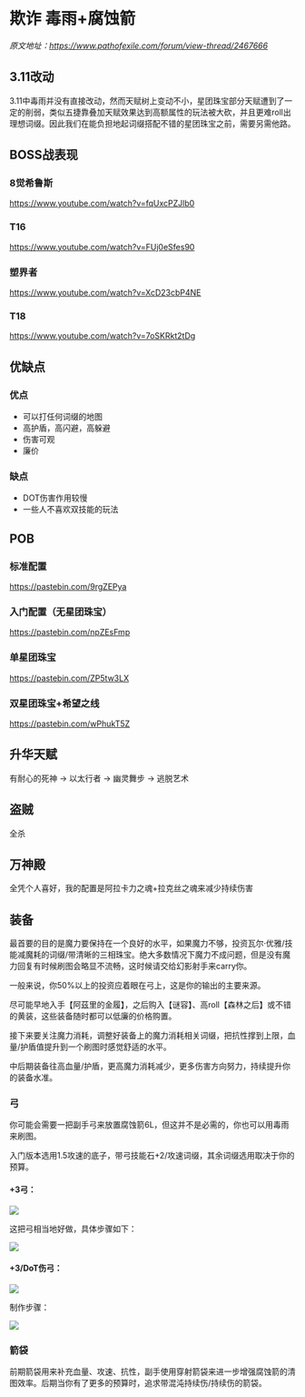 # 欺诈 毒雨+腐蚀箭

*原文地址：https://www.pathofexile.com/forum/view-thread/2467666*



## 3.11改动

3.11中毒雨并没有直接改动，然而天赋树上变动不小，星团珠宝部分天赋遭到了一定的削弱，类似五捷靠叠加天赋效果达到高额属性的玩法被大砍，并且更难roll出理想词缀。因此我们在能负担地起词缀搭配不错的星团珠宝之前，需要另需他路。



## BOSS战表现

### 8觉希鲁斯

https://www.youtube.com/watch?v=fqUxcPZJlb0

### T16

https://www.youtube.com/watch?v=FUj0eSfes90

### 塑界者

https://www.youtube.com/watch?v=XcD23cbP4NE

### T18

https://www.youtube.com/watch?v=7oSKRkt2tDg



## 优缺点

### 优点

- 可以打任何词缀的地图
- 高护盾，高闪避，高躲避
- 伤害可观
- 廉价

### 缺点

- DOT伤害作用较慢
- 一些人不喜欢双技能的玩法



## POB

### 标准配置

https://pastebin.com/9rgZEPya

### 入门配置（无星团珠宝）

https://pastebin.com/npZEsFmp

### 单星团珠宝

https://pastebin.com/ZP5tw3LX

### 双星团珠宝+希望之线

https://pastebin.com/wPhukT5Z



## 升华天赋

有耐心的死神 → 以太行者 → 幽灵舞步 → 逃脱艺术



## 盗贼

全杀



## 万神殿

全凭个人喜好，我的配置是阿拉卡力之魂+拉克丝之魂来减少持续伤害



## 装备

最首要的目的是魔力要保持在一个良好的水平，如果魔力不够，投资瓦尔·优雅/技能减魔耗的词缀/带清晰的三相珠宝。绝大多数情况下魔力不成问题，但是没有魔力回复有时候刷图会略显不流畅，这时候请交给幻影射手来carry你。

一般来说，你50%以上的投资应着眼在弓上，这是你的输出的主要来源。

尽可能早地入手【阿茲里的金履】，之后购入【谜容】、高roll【森林之后】或不错的黄装，这些装备随时都可以低廉的价格购置。

接下来要关注魔力消耗，调整好装备上的魔力消耗相关词缀，把抗性撑到上限，血量/护盾值提升到一个刷图时感觉舒适的水平。

中后期装备往高血量/护盾，更高魔力消耗减少，更多伤害方向努力，持续提升你的装备水准。

### 弓

你可能会需要一把副手弓来放置腐蚀箭6L，但这并不是必需的，你也可以用毒雨来刷图。

入门版本选用1.5攻速的底子，带弓技能石+2/攻速词缀，其余词缀选用取决于你的预算。

#### +3弓：

![](pic/+3bow.png)

这把弓相当地好做，具体步骤如下：

![](pic/+3bow_Crafting.png)

#### +3/DoT伤弓：

![](pic/+3-DoT_bow.png)

制作步骤：

![](pic/+3-DoT_bow_Crafting.png)

### 箭袋

前期箭袋用来补充血量、攻速、抗性，副手使用穿射箭袋来进一步增强腐蚀箭的清图效率。后期当你有了更多的预算时，追求带混沌持续伤/持续伤的箭袋。



